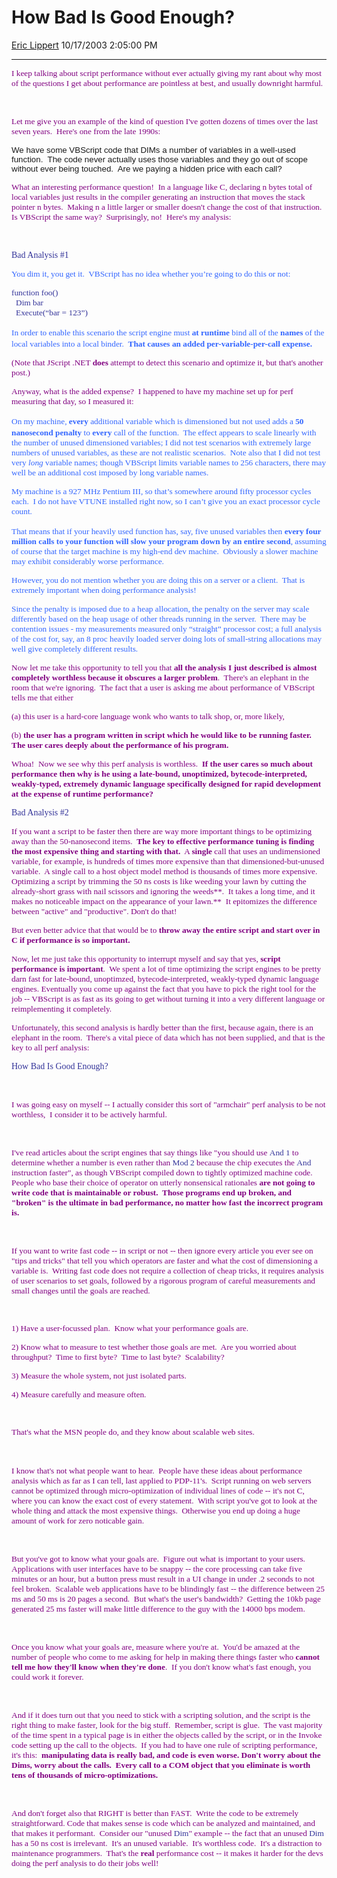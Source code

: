 <div id="page">

# How Bad Is Good Enough?

[Eric Lippert](https://social.msdn.microsoft.com/profile/Eric%20Lippert) 10/17/2003 2:05:00 PM

-----

<div id="content">

<span style="FONT-SIZE: 10pt; COLOR: purple; FONT-FAMILY: &#39;Lucida Sans Unicode&#39;; mso-bidi-font-family: &#39;Times New Roman&#39;">I keep talking about script performance without ever actually giving my rant about why most of the questions I get about performance are pointless at best, and usually downright harmful.</span>

<span style="FONT-SIZE: 10pt; COLOR: purple; FONT-FAMILY: &#39;Lucida Sans Unicode&#39;; mso-bidi-font-family: &#39;Times New Roman&#39;"> </span>

 

<span style="FONT-SIZE: 10pt; COLOR: purple; FONT-FAMILY: &#39;Lucida Sans Unicode&#39;; mso-bidi-font-family: &#39;Times New Roman&#39;">Let me give you an example of the kind of question I've gotten dozens of times over the last seven years.<span style="mso-spacerun: yes">  </span>Here's one from the late 1990s:</span>

<span style="FONT-SIZE: 10pt; FONT-FAMILY: Arial">We have some VBScript code that DIMs a number of variables in a well-used function.  The code never actually uses those variables and they go out of scope without ever being touched.  Are we paying a hidden price with each call?</span>

<span style="FONT-SIZE: 10pt; COLOR: purple; FONT-FAMILY: &#39;Lucida Sans Unicode&#39;; mso-bidi-font-family: &#39;Times New Roman&#39;">What an interesting performance question\!<span style="mso-spacerun: yes">  </span>In a language like C, declaring n bytes total of local variables just results in the compiler generating an instruction that moves the stack pointer n bytes.<span style="mso-spacerun: yes">  </span>Making n a little larger or smaller doesn't change the cost of that instruction.<span style="mso-spacerun: yes">  </span>Is VBScript the same way?<span style="mso-spacerun: yes">  </span>Surprisingly, no\!<span style="mso-spacerun: yes">  </span>Here's my analysis:</span>

<span style="FONT-SIZE: 10pt; COLOR: purple; FONT-FAMILY: &#39;Lucida Sans Unicode&#39;; mso-bidi-font-family: &#39;Times New Roman&#39;"> </span>

 

<span style="COLOR: #333399; FONT-FAMILY: &#39;Lucida Sans Unicode&#39;; mso-bidi-font-family: &#39;Times New Roman&#39;">Bad Analysis \#1</span>

<span style="FONT-SIZE: 10pt; COLOR: #3366ff; FONT-FAMILY: &#39;Lucida Sans Unicode&#39;">You dim it, you get it.  VBScript has no idea whether you’re going to do this or not:</span><span style="COLOR: #3366ff"> </span>

<span style="FONT-SIZE: 10pt; COLOR: #333399; FONT-FAMILY: &#39;Lucida Console&#39;; mso-bidi-font-family: &#39;Lucida Sans Unicode&#39;">function foo()</span><span style="COLOR: #333399; FONT-FAMILY: &#39;Lucida Console&#39;">  
<span style="mso-spacerun: yes">  </span></span><span style="FONT-SIZE: 10pt; COLOR: #333399; FONT-FAMILY: &#39;Lucida Console&#39;; mso-bidi-font-family: &#39;Lucida Sans Unicode&#39;">Dim bar</span><span style="COLOR: #333399; FONT-FAMILY: &#39;Lucida Console&#39;">  
  </span><span style="FONT-SIZE: 10pt; COLOR: #333399; FONT-FAMILY: &#39;Lucida Console&#39;; mso-bidi-font-family: &#39;Lucida Sans Unicode&#39;">Execute(“bar = 123”)</span><span style="COLOR: #333399; FONT-FAMILY: &#39;Lucida Console&#39;"> </span>

<span style="FONT-SIZE: 10pt; COLOR: #3366ff; FONT-FAMILY: &#39;Lucida Sans Unicode&#39;">In order to enable this scenario the script engine must</span>**<span style="COLOR: #3366ff"> </span><span style="FONT-SIZE: 10pt; COLOR: #3366ff; FONT-FAMILY: &#39;Lucida Sans Unicode&#39;">at runtime</span>**<span style="FONT-SIZE: 10pt; COLOR: #3366ff; FONT-FAMILY: &#39;Lucida Sans Unicode&#39;"> bind all of the</span>**<span style="COLOR: #3366ff"> </span><span style="FONT-SIZE: 10pt; COLOR: #3366ff; FONT-FAMILY: &#39;Lucida Sans Unicode&#39;">names</span>**<span style="FONT-SIZE: 10pt; COLOR: #3366ff; FONT-FAMILY: &#39;Lucida Sans Unicode&#39;"> of the local variables into a local binder. </span>**<span style="COLOR: #3366ff"> </span><span style="FONT-SIZE: 10pt; COLOR: #3366ff; FONT-FAMILY: &#39;Lucida Sans Unicode&#39;">That causes an added per-variable-per-call expense.</span>**<span style="COLOR: #3366ff"> </span>

<span style="FONT-SIZE: 10pt; COLOR: purple; FONT-FAMILY: &#39;Lucida Sans Unicode&#39;">(Note that JScript .NET **does** attempt to detect this scenario and optimize it, but that's another post.)</span>

<span style="FONT-SIZE: 10pt; COLOR: purple; FONT-FAMILY: &#39;Lucida Sans Unicode&#39;">Anyway, what is the added expense?<span style="mso-spacerun: yes">  </span>I happened to have my machine set up for perf measuring that day, so I measured it:</span>

<span style="FONT-SIZE: 10pt; COLOR: #3366ff; FONT-FAMILY: &#39;Lucida Sans Unicode&#39;">On my machine,</span>**<span style="COLOR: #3366ff"> </span><span style="FONT-SIZE: 10pt; COLOR: #3366ff; FONT-FAMILY: &#39;Lucida Sans Unicode&#39;">every</span>**<span style="FONT-SIZE: 10pt; COLOR: #3366ff; FONT-FAMILY: &#39;Lucida Sans Unicode&#39;"> additional variable which is dimensioned but not used adds a **50 nanosecond** **penalty** to</span>**<span style="COLOR: #3366ff"> </span><span style="FONT-SIZE: 10pt; COLOR: #3366ff; FONT-FAMILY: &#39;Lucida Sans Unicode&#39;">every</span>**<span style="FONT-SIZE: 10pt; COLOR: #3366ff; FONT-FAMILY: &#39;Lucida Sans Unicode&#39;"> call of the function.  The effect appears to scale linearly with the number of unused dimensioned variables; I did not test scenarios with extremely large numbers of unused variables, as these are not realistic scenarios.  Note also that I did not test very *long* variable names; though VBScript limits variable names to 256 characters, there may well be an additional cost imposed by long variable names.</span><span style="COLOR: #3366ff"> </span>

<span style="FONT-SIZE: 10pt; COLOR: #3366ff; FONT-FAMILY: &#39;Lucida Sans Unicode&#39;">My machine is a 927 MHz Pentium III, so that’s somewhere around fifty processor cycles each.  I do not have VTUNE installed right now, so I can’t give you an exact processor cycle count.</span><span style="COLOR: #3366ff"> </span>

<span style="FONT-SIZE: 10pt; COLOR: #3366ff; FONT-FAMILY: &#39;Lucida Sans Unicode&#39;">That means that if your heavily used function has, say, five unused variables then</span>**<span style="COLOR: #3366ff"> </span><span style="FONT-SIZE: 10pt; COLOR: #3366ff; FONT-FAMILY: &#39;Lucida Sans Unicode&#39;">every four million calls to your function will slow your program down by an entire second</span>**<span style="FONT-SIZE: 10pt; COLOR: #3366ff; FONT-FAMILY: &#39;Lucida Sans Unicode&#39;">, assuming of course that the target machine is my high-end dev machine.  Obviously a slower machine may exhibit considerably worse performance.</span>

<span style="FONT-SIZE: 10pt; COLOR: #3366ff; FONT-FAMILY: &#39;Lucida Sans Unicode&#39;">However, you do not mention whether you are doing this on a server or a client.  That is extremely important when doing performance analysis\!</span><span style="COLOR: #3366ff"> </span>

<span style="FONT-SIZE: 10pt; COLOR: #3366ff; FONT-FAMILY: &#39;Lucida Sans Unicode&#39;">Since the penalty is imposed due to a heap allocation, the penalty on the server may scale differently based on the heap usage of other threads running in the server.  There may be contention issues - my measurements measured only “straight” processor cost; a full analysis of the cost for, say, an 8 proc heavily loaded server doing lots of small-string allocations may well give completely different results.  </span>

<span style="FONT-SIZE: 10pt; COLOR: purple; FONT-FAMILY: &#39;Lucida Sans Unicode&#39;">Now let me take this opportunity to tell you that **all the analysis I just described is almost completely worthless because it obscures a larger problem**.<span style="mso-spacerun: yes">  </span>There's an elephant in the room that we're ignoring.<span style="mso-spacerun: yes">  </span>The fact that a user is asking me about performance of VBScript tells me that either </span>

<span style="FONT-SIZE: 10pt; COLOR: purple; FONT-FAMILY: &#39;Lucida Sans Unicode&#39;">(a) this user is a hard-core language wonk who wants to talk shop, or, more likely, </span>

<span style="FONT-SIZE: 10pt; COLOR: purple; FONT-FAMILY: &#39;Lucida Sans Unicode&#39;">(b) **the user has a program written in script which he would like to be running faster.<span style="mso-spacerun: yes">  </span>The user cares deeply about the performance of his program.**</span>

<span style="FONT-SIZE: 10pt; COLOR: purple; FONT-FAMILY: &#39;Lucida Sans Unicode&#39;">Whoa\!<span style="mso-spacerun: yes">  </span>Now we see why this perf analysis is worthless.<span style="mso-spacerun: yes">  </span>**If the user cares so much about performance then why is he using a late-bound, unoptimized, bytecode-interpreted, weakly-typed, extremely dynamic language specifically designed for rapid development at the expense of runtime performance?** </span>

<span style="COLOR: #333399; FONT-FAMILY: &#39;Lucida Sans Unicode&#39;; mso-bidi-font-family: &#39;Times New Roman&#39;">Bad Analysis \#2</span>

<span style="FONT-SIZE: 10pt; COLOR: purple; FONT-FAMILY: &#39;Lucida Sans Unicode&#39;">If you want a script to be faster then there are way more important things to be optimizing away than the 50-nanosecond items.<span style="mso-spacerun: yes">  </span>**The key to effective performance tuning is finding the most expensive thing and starting with that.**  A **single** call that uses an undimensioned variable, for example, is hundreds of times more expensive than that dimensioned-but-unused variable.  A single call to a host object model method is thousands of times more expensive. Optimizing a script by trimming the 50 ns costs is like weeding your lawn by cutting the already-short grass with nail scissors and ignoring the weeds**.<span style="mso-spacerun: yes">  </span>It takes a long time, and it makes no noticeable impact on the appearance of your lawn.** <span style="mso-spacerun: yes"> </span>It epitomizes the difference between "active" and "productive". Don't do that\!<span style="mso-spacerun: yes">  </span> </span>

<span style="FONT-SIZE: 10pt; COLOR: purple; FONT-FAMILY: &#39;Lucida Sans Unicode&#39;">But even better advice that that would be to **throw away the entire script and start over in C if performance is so important.** </span>

<span style="FONT-SIZE: 10pt; COLOR: purple; FONT-FAMILY: &#39;Lucida Sans Unicode&#39;">Now, let me just take this opportunity to interrupt myself and say that yes, **script performance is important**.<span style="mso-spacerun: yes">  </span>We spent a lot of time optimizing the script engines to be pretty darn fast for late-bound, unoptimzed, bytecode-interpreted, weakly-typed dynamic language engines. Eventually you come up against the fact that you have to pick the right tool for the job -- VBScript is as fast as its going to get without turning it into a very different language or reimplementing it completely.</span>

<span style="FONT-SIZE: 10pt; COLOR: purple; FONT-FAMILY: &#39;Lucida Sans Unicode&#39;">Unfortunately, this second analysis is hardly better than the first, because again, there is an elephant in the room.<span style="mso-spacerun: yes">  </span>There's a vital piece of data which has not been supplied, and that is the key to all perf analysis:</span>

<span style="COLOR: #333399; FONT-FAMILY: &#39;Lucida Sans Unicode&#39;; mso-bidi-font-family: &#39;Times New Roman&#39;">How Bad Is Good Enough?</span>

 

<span style="FONT-SIZE: 10pt; COLOR: purple; FONT-FAMILY: &#39;Lucida Sans Unicode&#39;; mso-bidi-font-family: &#39;Times New Roman&#39;">I was going easy on myself -- I actually consider this sort of "armchair" perf analysis to be not worthless, <span style="mso-spacerun: yes"> </span>I consider it to be actively harmful.  </span>

<span style="FONT-SIZE: 10pt; COLOR: purple; FONT-FAMILY: &#39;Lucida Sans Unicode&#39;; mso-bidi-font-family: &#39;Times New Roman&#39;"> </span>

 

<span style="FONT-SIZE: 10pt; COLOR: purple; FONT-FAMILY: &#39;Lucida Sans Unicode&#39;; mso-bidi-font-family: &#39;Times New Roman&#39;">I've read articles about the script engines that say things like "you should use </span><span class="NormalWebChar"><span style="FONT-SIZE: 10pt; COLOR: #333399; FONT-FAMILY: &#39;Lucida Console&#39;; mso-bidi-font-size: 12.0pt">And 1</span></span><span style="FONT-SIZE: 10pt; COLOR: purple; FONT-FAMILY: &#39;Lucida Sans Unicode&#39;; mso-bidi-font-family: &#39;Times New Roman&#39;"> to determine whether a number is even rather than </span><span class="NormalWebChar"><span style="FONT-SIZE: 10pt; COLOR: #333399; FONT-FAMILY: &#39;Lucida Console&#39;; mso-bidi-font-size: 12.0pt">Mod 2</span></span><span style="FONT-SIZE: 10pt; COLOR: purple; FONT-FAMILY: &#39;Lucida Sans Unicode&#39;; mso-bidi-font-family: &#39;Times New Roman&#39;"> because the chip executes the </span><span class="NormalWebChar"><span style="FONT-SIZE: 10pt; COLOR: #333399; FONT-FAMILY: &#39;Lucida Console&#39;; mso-bidi-font-size: 12.0pt">And</span></span><span style="FONT-SIZE: 10pt; COLOR: purple; FONT-FAMILY: &#39;Lucida Sans Unicode&#39;; mso-bidi-font-family: &#39;Times New Roman&#39;"> instruction faster", as though VBScript compiled down to tightly optimized machine code.  People who base their choice of operator on utterly nonsensical rationales **are not going to write code that is** **maintainable or robust.<span style="mso-spacerun: yes">  </span>Those programs end up broken, and "broken" is the ultimate in bad performance, no matter how fast the incorrect program is.** </span>

<span style="FONT-SIZE: 10pt; COLOR: purple; FONT-FAMILY: &#39;Lucida Sans Unicode&#39;; mso-bidi-font-family: &#39;Times New Roman&#39;"> </span>

 

<span style="FONT-SIZE: 10pt; COLOR: purple; FONT-FAMILY: &#39;Lucida Sans Unicode&#39;; mso-bidi-font-family: &#39;Times New Roman&#39;">If you want to write fast code -- in script or not -- then ignore every article you ever see on "tips and tricks" that tell you which operators are faster and what the cost of dimensioning a variable is.<span style="mso-spacerun: yes">  </span>Writing fast code does not require a collection of cheap tricks, it requires analysis of user scenarios to set goals, followed by a rigorous program of careful measurements and small changes until the goals are reached.</span>

<span style="FONT-SIZE: 10pt; COLOR: purple; FONT-FAMILY: &#39;Lucida Sans Unicode&#39;; mso-bidi-font-family: &#39;Times New Roman&#39;"> </span>

<span style="FONT-SIZE: 10pt; COLOR: purple; FONT-FAMILY: &#39;Lucida Sans Unicode&#39;; mso-bidi-font-family: &#39;Times New Roman&#39;">1) Have a user-focussed plan.  Know what your performance goals are.</span>

<span style="FONT-SIZE: 10pt; COLOR: purple; FONT-FAMILY: &#39;Lucida Sans Unicode&#39;; mso-bidi-font-family: &#39;Times New Roman&#39;">2) Know what to measure to test whether those goals are met.  Are you worried about throughput?  Time to first byte?  Time to last byte?  Scalability?</span>

<span style="FONT-SIZE: 10pt; COLOR: purple; FONT-FAMILY: &#39;Lucida Sans Unicode&#39;; mso-bidi-font-family: &#39;Times New Roman&#39;">3) Measure the whole system, not just isolated parts.</span>

<span style="FONT-SIZE: 10pt; COLOR: purple; FONT-FAMILY: &#39;Lucida Sans Unicode&#39;; mso-bidi-font-family: &#39;Times New Roman&#39;">4) Measure carefully and measure often.</span>

<span style="FONT-SIZE: 10pt; COLOR: purple; FONT-FAMILY: &#39;Lucida Sans Unicode&#39;; mso-bidi-font-family: &#39;Times New Roman&#39;"> </span>

<span style="FONT-SIZE: 10pt; COLOR: purple; FONT-FAMILY: &#39;Lucida Sans Unicode&#39;; mso-bidi-font-family: &#39;Times New Roman&#39;">That's what the MSN people do, and they know about scalable web sites.</span>

 <span style="FONT-SIZE: 10pt; COLOR: purple; FONT-FAMILY: &#39;Lucida Sans Unicode&#39;; mso-bidi-font-family: &#39;Times New Roman&#39;"> </span>

<span style="FONT-SIZE: 10pt; COLOR: purple; FONT-FAMILY: &#39;Lucida Sans Unicode&#39;; mso-bidi-font-family: &#39;Times New Roman&#39;">I know that's not what people want to hear.  People have these ideas about performance analysis which as far as I can tell, last applied to PDP-11's.  Script running on web servers cannot be optimized through micro-optimization of individual lines of code -- it's not C, where you can know the exact cost of every statement.  With script you've got to look at the whole thing and attack the most expensive things.  Otherwise you end up doing a huge amount of work for zero noticable gain.</span>

<span style="FONT-SIZE: 10pt; COLOR: purple; FONT-FAMILY: &#39;Lucida Sans Unicode&#39;; mso-bidi-font-family: &#39;Times New Roman&#39;"> </span>

 

<span style="FONT-SIZE: 10pt; COLOR: purple; FONT-FAMILY: &#39;Lucida Sans Unicode&#39;; mso-bidi-font-family: &#39;Times New Roman&#39;">But you've got to know what your goals are.<span style="mso-spacerun: yes">  </span>Figure out what is important to your users.<span style="mso-spacerun: yes">  </span>Applications with user interfaces have to be snappy -- the core processing can take five minutes or an hour, but a button press must result in a UI change in under .2 seconds to not feel broken.<span style="mso-spacerun: yes">  </span>Scalable web applications have to be blindingly fast -- the difference between 25 ms and 50 ms is 20 pages a second.<span style="mso-spacerun: yes">  </span>But what's the user's bandwidth?<span style="mso-spacerun: yes">  </span>Getting the 10kb page generated 25 ms faster will make little difference to the guy with the 14000 bps modem.</span>

<span style="FONT-SIZE: 10pt; COLOR: purple; FONT-FAMILY: &#39;Lucida Sans Unicode&#39;; mso-bidi-font-family: &#39;Times New Roman&#39;"> </span>

 

<span style="FONT-SIZE: 10pt; COLOR: purple; FONT-FAMILY: &#39;Lucida Sans Unicode&#39;; mso-bidi-font-family: &#39;Times New Roman&#39;">Once you know what your goals are, measure where you're at.<span style="mso-spacerun: yes">  </span>You'd be amazed at the number of people who come to me asking for help in making there things faster who **cannot tell me how they'll know when they're done**.<span style="mso-spacerun: yes">  </span>If you don't know what's fast enough, you could work it forever.</span>

<span style="FONT-SIZE: 10pt; COLOR: purple; FONT-FAMILY: &#39;Lucida Sans Unicode&#39;; mso-bidi-font-family: &#39;Times New Roman&#39;"> </span>

 

<span style="FONT-SIZE: 10pt; COLOR: purple; FONT-FAMILY: &#39;Lucida Sans Unicode&#39;; mso-bidi-font-family: &#39;Times New Roman&#39;">And if it does turn out that you need to stick with a scripting solution, and the script is the right thing to make faster, look for the big stuff.<span style="mso-spacerun: yes">  </span>Remember, script is glue.  The vast majority of the time spent in a typical page is in either the objects called by the script, or in the Invoke code setting up the call to the objects.  If you had to have one rule of scripting performance, it's this:  **manipulating data is really bad, and code is even worse. Don't worry about the Dims, worry about the calls.  Every call to a COM object that you eliminate is worth tens of thousands of micro-optimizations.**</span>

 

<span style="FONT-SIZE: 10pt; COLOR: purple; FONT-FAMILY: &#39;Lucida Sans Unicode&#39;; mso-bidi-font-family: &#39;Times New Roman&#39;">And don't forget also that RIGHT is better than FAST.<span style="mso-spacerun: yes">  </span>Write the code to be extremely straightforward. Code that makes sense is code which can be analyzed and maintained, and that makes it performant.<span style="mso-spacerun: yes">  </span>Consider our "unused </span><span class="NormalWebChar"><span style="FONT-SIZE: 10pt; COLOR: #333399; FONT-FAMILY: &#39;Lucida Console&#39;; mso-bidi-font-size: 12.0pt">Dim</span></span><span style="FONT-SIZE: 10pt; COLOR: purple; FONT-FAMILY: &#39;Lucida Sans Unicode&#39;; mso-bidi-font-family: &#39;Times New Roman&#39;">" example -- the fact that an unused </span><span class="NormalWebChar"><span style="FONT-SIZE: 10pt; COLOR: #333399; FONT-FAMILY: &#39;Lucida Console&#39;; mso-bidi-font-size: 12.0pt">Dim</span></span><span style="FONT-SIZE: 10pt; COLOR: purple; FONT-FAMILY: &#39;Lucida Sans Unicode&#39;; mso-bidi-font-family: &#39;Times New Roman&#39;"> has a 50 ns cost is irrelevant.<span style="mso-spacerun: yes">  </span>It's an unused variable.<span style="mso-spacerun: yes">  </span>It's worthless code.<span style="mso-spacerun: yes">  </span>It's a distraction to maintenance programmers.<span style="mso-spacerun: yes">  </span>That's the **real** performance cost -- it makes it harder for the devs doing the perf analysis to do their jobs well\!</span>

</div>

</div>

